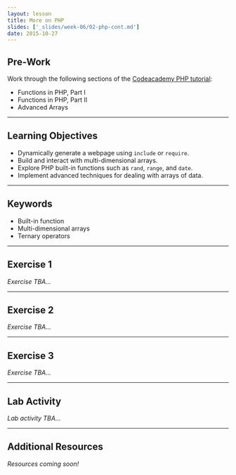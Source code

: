 ```yaml
---
layout: lesson
title: More on PHP
slides: ['_slides/week-06/02-php-cont.md']
date: 2015-10-27
---
```


## Pre-Work

Work through the following sections of the [Codeacademy PHP tutorial](https://www.codecademy.com/en/tracks/php):

- Functions in PHP, Part I
- Functions in PHP, Part II
- Advanced Arrays

---

## Learning Objectives

- Dynamically generate a webpage using `include` or `require`.
- Build and interact with multi-dimensional arrays.
- Explore PHP built-in functions such as `rand`, `range`, and `date`.
- Implement advanced techniques for dealing with arrays of data.

---

## Keywords

- Built-in function
- Multi-dimensional arrays
- Ternary operators

---

## Exercise 1

*Exercise TBA...*

---

## Exercise 2

*Exercise TBA...*

---

## Exercise 3

*Exercise TBA...*

---

## Lab Activity

*Lab activity TBA...*

---

## Additional Resources

*Resources coming soon!*
